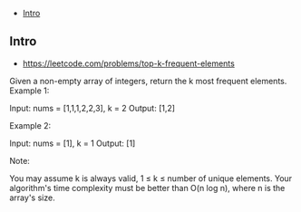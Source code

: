 - [Intro](#intro)

## Intro

- https://leetcode.com/problems/top-k-frequent-elements

Given a non-empty array of integers, return the k most frequent elements.
Example 1:

Input: nums = [1,1,1,2,2,3], k = 2
Output: [1,2]


Example 2:

Input: nums = [1], k = 1
Output: [1]

Note: 

You may assume k is always valid, 1 ≤ k ≤ number of unique elements.
Your algorithm's time complexity must be better than O(n log n), where n is the array's size.

